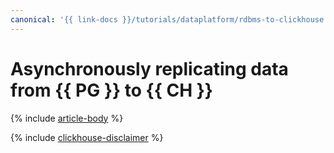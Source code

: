 ```yaml
---
canonical: '{{ link-docs }}/tutorials/dataplatform/rdbms-to-clickhouse'
---
```


# Asynchronously replicating data from {{ PG }} to {{ CH }}

{% include [article-body](../../_tutorials/dataplatform/rdbms-to-clickhouse.md) %}

{% include [clickhouse-disclaimer](../../_includes/clickhouse-disclaimer.md) %}
